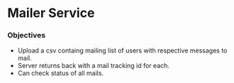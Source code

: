 # Mailer Service

### Objectives
- Upload a csv containg mailing list of users with respective messages to mail.
- Server returns back with a mail tracking id for each.
- Can check status of all mails.